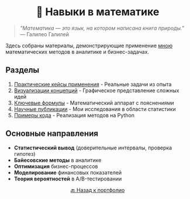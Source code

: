 # <div align="center">  📐 Навыки в математике </div>

> *"Математика — это язык, на котором написана книга природы."* — Галилео Галилей

Здесь собраны материалы, демонстрирующие применение [мною](https://github.com/marashot96/portfolio) математических методов в аналитике и бизнес-задачах.

## Разделы
1. [Практические кейсы применения](Case_Studies/) - Реальные задачи из опыта
2. [Визуализации концепций](Visualizations/) - Графическое представление сложных идей
3. [Ключевые формулы](Formulas/) - Математический аппарат с пояснениями
4. [Научные публикации](Publications/) - Мои исследования в области статистики
5. [Примеры кода](Code_Examples/) - Реализация методов на Python

## Основные направления
- **Статистический вывод** (доверительные интервалы, проверка гипотез)
- **Байесовские методы** в аналитике
- **Оптимизация** бизнес-процессов
- **Моделирование** финансовых показателей
- **Теория вероятностей** в A/B-тестировании

<div align="center">  <a href="https://github.com/marashot96/portfolio">🔙 Назад к портфолио </a> </div>
